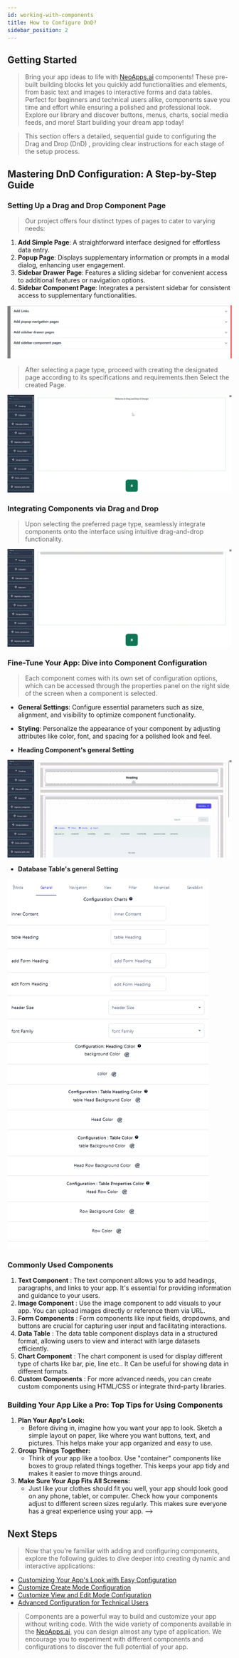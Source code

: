 ```yaml
---
id: working-with-components
title: How to Configure DnD?
sidebar_position: 2
---
```


## Getting Started

> Bring your app ideas to life with [NeoApps.ai](https://neoapps.ai/) components! These pre-built building blocks let you quickly add functionalities and elements, from basic text and images to interactive forms and data tables. Perfect for beginners and technical users alike, components save you time and effort while ensuring a polished and professional look. Explore our library and discover buttons, menus, charts, social media feeds, and more! Start building your dream app today!

> This section offers a detailed, sequential guide to configuring the Drag and Drop (DnD) , providing clear instructions for each stage of the setup process.

## Mastering DnD Configuration: A Step-by-Step Guide

### Setting Up a Drag and Drop Component Page

> Our project offers four distinct types of pages to cater to varying needs:

1. **Add Simple Page**: A straightforward interface designed for effortless data entry.
2. **Popup Page**: Displays supplementary information or prompts in a modal dialog, enhancing user engagement.
3. **Sidebar Drawer Page**: Features a sliding sidebar for convenient access to additional features or navigation options.
4. **Sidebar Component Page**: Integrates a persistent sidebar for consistent access to supplementary functionalities.

![Choosing a page](../../static/img/page-types.png)

> After selecting a page type, proceed with creating the designated page according to its specifications and requirements.then Select the created Page.

![Adding page](../../static/img/adding_page.gif)

### Integrating Components via Drag and Drop

> Upon selecting the preferred page type, seamlessly integrate components onto the interface using intuitive drag-and-drop functionality.

![Drag and Drop components](../../static/img/drag_and_drop.gif)

### Fine-Tune Your App: Dive into Component Configuration

> Each component comes with its own set of configuration options, which can be accessed through the properties panel on the right side of the screen when a component is selected.

- **General Settings**: Configure essential parameters such as size, alignment, and visibility to optimize component functionality.

- **Styling**: Personalize the appearance of your component by adjusting attributes like color, font, and spacing for a polished look and feel.

- **Heading Component's general Setting**

![Configure Heading's General Settings](../../static/img/geneal_settings.gif)

- **Database Table's general Setting**

![Cpnfigure Database table's General Settings](../../static/img/geneal_settings_database_table.png)

### Commonly Used Components

1. **Text Component** : The text component allows you to add headings, paragraphs, and links to your app. It's essential for providing information and guidance to your users.
2. **Image Component** : Use the image component to add visuals to your app. You can upload images directly or reference them via URL.
3. **Form Components** : Form components like input fields, dropdowns, and buttons are crucial for capturing user input and facilitating interactions.
4. **Data Table** : The data table component displays data in a structured format, allowing users to view and interact with large datasets efficiently.
5. **Chart Component** : The chart component is used for display different type of charts like bar, pie, line etc.. It Can be useful for showing data in different formats.
6. **Custom Components** : For more advanced needs, you can create custom components using HTML/CSS or integrate third-party libraries.

### Building Your App Like a Pro: Top Tips for Using Components

1. **Plan Your App's Look:**
   - Before diving in, imagine how you want your app to look. Sketch a simple layout on paper, like where you want buttons, text, and pictures. This helps make your app organized and easy to use.
2. **Group Things Together:**
   - Think of your app like a toolbox. Use "container" components like boxes to group related things together. This keeps your app tidy and makes it easier to move things around.
3. **Make Sure Your App Fits All Screens:**
   - Just like your clothes should fit you well, your app should look good on any phone, tablet, or computer. Check how your components adjust to different screen sizes regularly. This makes sure everyone has a great experience using your app. -->

## Next Steps

> Now that you're familiar with adding and configuring components, explore the following guides to dive deeper into creating dynamic and interactive applications:

- [Customizing Your App's Look with Easy Configuration](./ui-customization)
- [Customize Create Mode Configuration](../dnd-usage/Datatable-components-usage/create-mode-configuration.md)
- [Customize View and Edit Mode Configuration](../dnd-usage/Datatable-components-usage/view-and-edit-modes.md)
- [Advanced Configuration for Technical Users](./advanced-configuration)

> Components are a powerful way to build and customize your app without writing code. With the wide variety of components available in the [NeoApps.ai](https://neoapps.ai/), you can design almost any type of application. We encourage you to experiment with different components and configurations to discover the full potential of your app.
